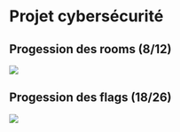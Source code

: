 
# Projet cybersécurité

## Progession des rooms (8/12)
![](https://progress-bar.dev/67/)

## Progession des flags (18/26)
![](https://progress-bar.dev/69/)
